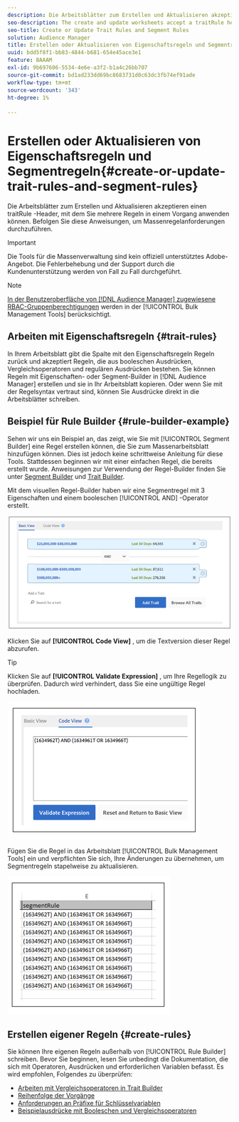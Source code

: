 ```yaml
---
description: Die Arbeitsblätter zum Erstellen und Aktualisieren akzeptieren einen traitRule -Header, mit dem Sie mehrere Regeln in einem Vorgang anwenden können. Befolgen Sie diese Anweisungen, um Massenregelanforderungen durchzuführen.
seo-description: The create and update worksheets accept a traitRule header that lets you apply multiple rules in a single operation. Follow these instructions to make bulk rule requests.
seo-title: Create or Update Trait Rules and Segment Rules
solution: Audience Manager
title: Erstellen oder Aktualisieren von Eigenschaftsregeln und Segmentregeln
uuid: bdd5f8f1-bb83-4844-b681-654e45ace3e1
feature: BAAAM
exl-id: 9b697606-5534-4e6e-a3f2-b1a4c26bb707
source-git-commit: bd1ad233dd69bc8683731d0c63dc3fb74ef91ade
workflow-type: tm+mt
source-wordcount: '343'
ht-degree: 1%

---
```


# Erstellen oder Aktualisieren von Eigenschaftsregeln und Segmentregeln{#create-or-update-trait-rules-and-segment-rules}

Die Arbeitsblätter zum Erstellen und Aktualisieren akzeptieren einen traitRule -Header, mit dem Sie mehrere Regeln in einem Vorgang anwenden können. Befolgen Sie diese Anweisungen, um Massenregelanforderungen durchzuführen.

>[!IMPORTANT]
>
>Die Tools für die Massenverwaltung sind kein offiziell unterstütztes Adobe-Angebot. Die Fehlerbehebung und der Support durch die Kundenunterstützung werden von Fall zu Fall durchgeführt.

<!-- 

<p>c_bulk_rules.xml </p>

 -->

>[!NOTE]
>
>[In der Benutzeroberfläche von [!DNL Audience Manager] zugewiesene RBAC-Gruppenberechtigungen](../../features/administration/administration-overview.md) werden in der [!UICONTROL Bulk Management Tools] berücksichtigt.

## Arbeiten mit Eigenschaftsregeln {#trait-rules}

In Ihrem Arbeitsblatt gibt die Spalte mit den Eigenschaftsregeln Regeln zurück und akzeptiert Regeln, die aus booleschen Ausdrücken, Vergleichsoperatoren und regulären Ausdrücken bestehen. Sie können Regeln mit Eigenschaften- oder Segment-Builder in [!DNL Audience Manager] erstellen und sie in Ihr Arbeitsblatt kopieren. Oder wenn Sie mit der Regelsyntax vertraut sind, können Sie Ausdrücke direkt in die Arbeitsblätter schreiben.

## Beispiel für Rule Builder {#rule-builder-example}

Sehen wir uns ein Beispiel an, das zeigt, wie Sie mit [!UICONTROL Segment Builder] eine Regel erstellen können, die Sie zum Massenarbeitsblatt hinzufügen können. Dies ist jedoch keine schrittweise Anleitung für diese Tools. Stattdessen beginnen wir mit einer einfachen Regel, die bereits erstellt wurde. Anweisungen zur Verwendung der Regel-Builder finden Sie unter [Segment Builder](../../features/segments/segment-builder.md) und [Trait Builder](../../features/traits/about-trait-builder.md).

Mit dem visuellen Regel-Builder haben wir eine Segmentregel mit 3 Eigenschaften und einem booleschen [!UICONTROL AND] -Operator erstellt.

![](assets/visualrule.png)

Klicken Sie auf **[!UICONTROL Code View]** , um die Textversion dieser Regel abzurufen.

>[!TIP]
>
>Klicken Sie auf **[!UICONTROL Validate Expression]** , um Ihre Regellogik zu überprüfen. Dadurch wird verhindert, dass Sie eine ungültige Regel hochladen.

![](assets/coderule.png)

Fügen Sie die Regel in das Arbeitsblatt [!UICONTROL Bulk Management Tools] ein und verpflichten Sie sich, Ihre Änderungen zu übernehmen, um Segmentregeln stapelweise zu aktualisieren.

![](assets/segmentrule.png)

## Erstellen eigener Regeln {#create-rules}

Sie können Ihre eigenen Regeln außerhalb von [!UICONTROL Rule Builder] schreiben. Bevor Sie beginnen, lesen Sie unbedingt die Dokumentation, die sich mit Operatoren, Ausdrücken und erforderlichen Variablen befasst. Es wird empfohlen, Folgendes zu überprüfen:

* [Arbeiten mit Vergleichsoperatoren in Trait Builder](../../features/traits/trait-comparison-operators.md)
* [Reihenfolge der Vorgänge](../../features/traits/trait-operator-precedence.md)
* [Anforderungen an Präfixe für Schlüsselvariablen](../../features/traits/trait-variable-prefixes.md)
* [Beispielausdrücke mit Booleschen und Vergleichsoperatoren](../../features/traits/trait-expression-samples.md)
